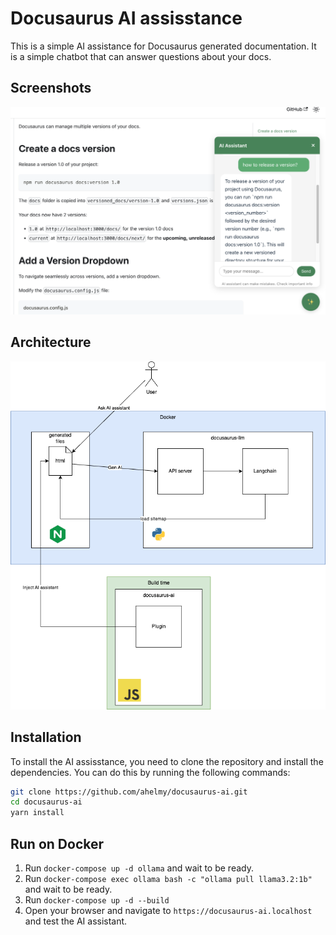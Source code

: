 # Docusaurus AI assisstance
This is a simple AI assistance for Docusaurus generated documentation. It is a simple chatbot that can answer questions about your docs.

## Screenshots
![Screenshot](./assets/screenshots/demo.png)


## Architecture
![Architecture](./assets/architecture.png)

## Installation
To install the AI assisstance, you need to clone the repository and install the dependencies. You can do this by running the following commands:
```bash
git clone https://github.com/ahelmy/docusaurus-ai.git
cd docusaurus-ai
yarn install
```


## Run on Docker
1. Run `docker-compose up -d ollama` and wait to be ready.
2. Run `docker-compose exec ollama bash -c "ollama pull llama3.2:1b"` and wait to be ready.
3. Run `docker-compose up -d --build`
4. Open your browser and navigate to `https://docusaurus-ai.localhost` and test the AI assistant.